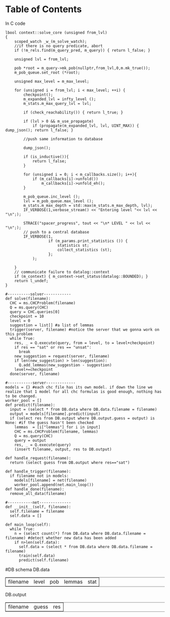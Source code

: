 
# Table of Contents



In C code

    lbool context::solve_core (unsigned from_lvl)
    {
        scoped_watch _w_(m_solve_watch);
        //if there is no query predicate, abort
        if (!m_rels.find(m_query_pred, m_query)) { return l_false; }
    
        unsigned lvl = from_lvl;
    
        pob *root = m_query->mk_pob(nullptr,from_lvl,0,m.mk_true());
        m_pob_queue.set_root (*root);
    
        unsigned max_level = m_max_level;
    
        for (unsigned i = from_lvl; i < max_level; ++i) {
            checkpoint();
            m_expanded_lvl = infty_level ();
            m_stats.m_max_query_lvl = lvl;
    
            if (check_reachability()) { return l_true; }
    
            if (lvl > 0 && m_use_propagate)
                if (propagate(m_expanded_lvl, lvl, UINT_MAX)) { dump_json(); return l_false; }
    
            //push same information to database
    
            dump_json();
    
            if (is_inductive()){
                return l_false;
            }
    
            for (unsigned i = 0; i < m_callbacks.size(); i++){
                if (m_callbacks[i]->unfold())
                    m_callbacks[i]->unfold_eh();
            }
    
            m_pob_queue.inc_level ();
            lvl = m_pob_queue.max_level ();
            m_stats.m_max_depth = std::max(m_stats.m_max_depth, lvl);
            IF_VERBOSE(1,verbose_stream() << "Entering level "<< lvl << "\n";);
    
            STRACE("spacer_progress", tout << "\n* LEVEL " << lvl << "\n";);
            // push to a central database
            IF_VERBOSE(1,
                       if (m_params.print_statistics ()) {
                           statistics st;
                           collect_statistics (st);
                       };
                );
    
        }
        // communicate failure to datalog::context
        if (m_context) { m_context->set_status(datalog::BOUNDED); }
        return l_undef;
    }

    #----------solver------------
    def solve(filename):
      CHC = ms.CHCProblem(filename)
      Q = ms.query(CHC)
      query = CHC.queries[0]
      checkpoint = 10
      level = 0
      suggestion = list[] #a list of lemmas
      trigger(server, filename) #notice the server that we gonna work on this problem
      while True:
        res, _ = Q.execute(query, from = level, to = level+checkpoint)
        if res == "sat" or res == "unsat":
          break
        new_suggestion = request(server, filename)
        if len(new_suggestion) > len(suggestion):
          Q.add_lemmas(new_suggestion - suggestion) 
        level+=checkpoint
      done(server, filename)
    
    #-----------server-------------
    models = {} #each chc file has its own model. if down the line we realize that 1 model for all chc formulas is good enough, nothing has to be changed.
    worker_pool = []
    def predict(filename):
      input = (select * from DB.data where DB.data.filename = filename)
      output = models[filename].predict(input)
      if (select res from DB.output where DB.output.guess = output) is None: #if the guess hasn't been checked
        lemmas  = [i["lemmas"] for i in input]
        CHC = ms.CHCProblem(filename, lemmas)
        Q = ms.query(CHC)
        query = output
        res, _ = Q.execute(query)
        (insert filename, output, res to DB.output)
    
    def handle_request(filename):
      return (select guess from DB.output where res=="sat")
    
    def handle_trigger(filename):
      if filename not in models:
        models[filename] = net(filename)
        worker_pool.append(net.main_loop())
    def handle_done(filename):
      remove_all_data(filename)
    
    #-----------net--------------
    def __init__(self, filename):
      self.filename = filename
      self.data = []
    
    def main_loop(self):
      while True:
        n = (select count(*) from DB.data where DB.data.filename = filename) #detect whether new data has been added
        if n>len(self.data):
          self.data = (select * from DB.data where DB.data.filename = filename)
          train(self.data)
          predict(self.filename)

\#DB schema
DB.data

<table border="2" cellspacing="0" cellpadding="6" rules="groups" frame="hsides">


<colgroup>
<col  class="org-left" />

<col  class="org-left" />

<col  class="org-left" />

<col  class="org-left" />

<col  class="org-left" />
</colgroup>
<tbody>
<tr>
<td class="org-left">filename</td>
<td class="org-left">level</td>
<td class="org-left">pob</td>
<td class="org-left">lemmas</td>
<td class="org-left">stat</td>
</tr>
</tbody>
</table>

DB.output

<table border="2" cellspacing="0" cellpadding="6" rules="groups" frame="hsides">


<colgroup>
<col  class="org-left" />

<col  class="org-left" />

<col  class="org-left" />
</colgroup>
<tbody>
<tr>
<td class="org-left">filename</td>
<td class="org-left">guess</td>
<td class="org-left">res</td>
</tr>
</tbody>
</table>

